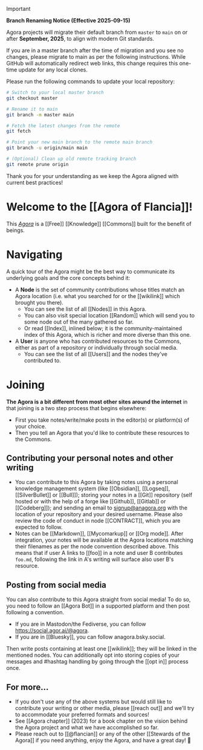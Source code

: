 > [!IMPORTANT]
> **Branch Renaming Notice (Effective 2025-09-15)**
>
> Agora projects will migrate their default branch from `master` to `main` on or after **September, 2025**, to align with modern Git standards.
>
> If you are in a master branch after the time of migration and you see no changes, please migrate to main as per the following instructions. While GitHub will automatically redirect web links, this change requires this one-time update for any local clones.
>
> Please run the following commands to update your local repository:
>
> ```bash
> # Switch to your local master branch
> git checkout master
>
> # Rename it to main
> git branch -m master main
>
> # Fetch the latest changes from the remote
> git fetch
>
> # Point your new main branch to the remote main branch
> git branch -u origin/main main
>
> # (Optional) Clean up old remote tracking branch
> git remote prune origin
> ```
>
> Thank you for your understanding as we keep the Agora aligned with current best practices!

# Welcome to the [[Agora of Flancia]]!

This *[Agora](https://flancia.org/agora)* is a [[Free]] [[Knowledge]] [[Commons]] built for the benefit of beings.

# Navigating

A quick tour of the Agora might be the best way to communicate its underlying goals and the core concepts behind it:

- A <strong>Node</strong> is the set of community contributions whose titles match an Agora location (i.e. what you searched for or the [[wikilink]] which brought you there).
  - You can see the list of all [[Nodes]] in this Agora.
  - You can also visit special location [[Random]] which will send you to some node out of the many gathered so far.
  - Or read [[Index]], inlined below; it is the community-maintained index of this Agora, which is richer and more diverse than this one.
- A <strong>User</strong> is anyone who has contributed resources to the Commons, either as part of a repository or individually through social media.
  - You can see the list of all [[Users]] and the nodes they've contributed to.

# Joining

<strong>The Agora is a bit different from most other sites around the internet</strong> in that joining is a two step process that begins elsewhere: 

- First you take notes/write/make posts in the editor(s) or platform(s) of your choice. 
- Then you tell an Agora that you'd like to contribute these resources to the Commons.

## Contributing your personal notes and other writing

- You can contribute to this Agora by taking notes using a personal knowledge management system (like [[Obsidian]], [[Logseq]], [[SilverBullet]] or [[Bull]]); storing your notes in a [[Git]] repository (self hosted or with the help of a forge like [[Github]], [[Gitlab]] or [[Codeberg]]); and sending an email to <signup@anagora.org> with the location of your repository and your desired username. Please also review the code of conduct in node [[CONTRACT]], which you are expected to follow.
- Notes can be [[Markdown]], [[Mycomarkup]] or [[Org mode]]. After integration, your notes will be available at the Agora locations matching their filenames as per the node convention described above. This means that if user A links to [[foo]] in a note and user B contributes `foo.md`, following the link in A's writing will surface also user B's resource.

## Posting from social media

You can also contribute to this Agora straight from social media! To do so, you need to follow an [[Agora Bot]] in a supported platform and then post following a convention.

- If you are in Mastodon/the Fediverse, you can follow <https://social.agor.ai/@agora>.
- If you are in [[Bluesky]], you can follow anagora.bsky.social.

Then write posts containing at least one [[wikilink]]; they will be linked in the mentioned nodes. You can additionally opt into storing copies of your messages and #hashtag handling by going through the [[opt in]] process once.

## For more…

- If you don't use any of the above systems but would still like to contribute your writing or other media, please [[reach out]] and we'll try to accommodate your preferred formats and sources!
- See [[Agora chapter]] (2023) for a book chapter on the vision behind the Agora project and what we have accomplished so far.
- Please reach out to [[@flancian]] or any of the other [[Stewards of the Agora]] if you need anything, enjoy the Agora, and have a great day! 🍮
